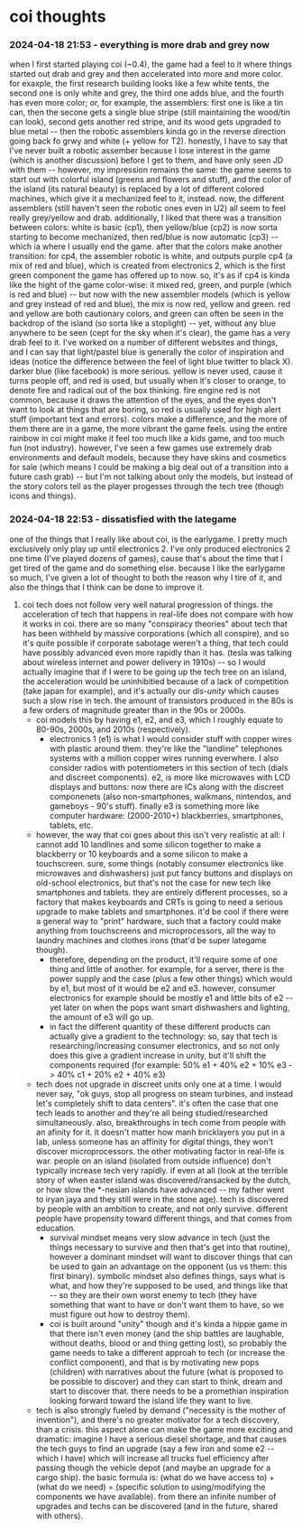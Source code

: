 # coi thoughts

### 2024-04-18 21:53 - everything is more drab and grey now

when I first started playing coi (~0.4), the game had a feel to it where things started out drab and grey and then accelerated into more and more color. for exaxple, the first research building looks like a few white tents, the second one is only white and grey, the third one adds blue, and the fourth has even more color; or, for example, the assemblers: first one is like a tin can, then the secone gets a single blue stripe (still maintaining the wood/tin can look), second gets another red stripe, and its wood gets upgraded to blue metal -- then the robotic assemblers kinda go in the reverse direction going back fo grwy and white (+ yellow for T2).
	honestly, I have to say that I've never built a robotic assember because I lose interest in the game (which is another discussion) before I get to them, and have only seen JD with them -- however, my impression remains the same: the game seems to start out with colorful island (greens and flowers and stuff), and the color of the island (its natural beauty) is replaced by a lot of different colored machines, which give it a mechanized feel to it, instead.
now, the different assemblers (still haven't seen the robotic ones even in U2) all seem to feel really grey/yellow and drab. additionally, I liked that there was a transition between colors: white is basic (cp1), then yellow/blue (cp2) is now sorta starting to become mechanized, then red/blue is now automatic (cp3) -- which ia where I usually end the game. after that the colors make another transition: for cp4, the assembler robotic is white, and outputs purple cp4 (a mix of red and blue), which is created from electronics 2, which is the first green component the game has offered up to now. so, it's as if cp4 is kinda like the hight of the game color-wise: it mixed red, green, and purple (which is red and blue) -- but now with the new assembler models (which is yellow and grey instead of red and blue), the mix is now red, yellow and green. red and yellow are both cautionary colors, and green can often be seen in the backdrop of the island (so sorta like a stoplight) -- yet, without any blue anywhere to be seen (cept for the sky when it's clear), the game has a very drab feel to it.
	I've worked on a number of different websites and things, and I can say that light/pastel blue is generally the color of inspiration and ideas (notice the difference between the feel of light blue twitter to black X). darker blue (like facebook) is more serious. yellow is never used, cause it turns people off, and red is used, but usually when it's closer to orange, to denote fire and radical out of the box thinking. fire engine red is not common, because it draws the attention of the eyes, and the eyes don't want to look at things that are boring, so red is usually used for high alert stuff (important text and errors).
colors make a difference, and the more of them there are in a game, the more vibrant the game feels. using the entire rainbow in coi might make it feel too much like a kids game, and too much fun (not industry). however, I've seen a few games use extremely drab environments and default models, because they have skins and cosmetics for sale (which means I could be making a big deal out of a transition into a future cash grab) -- but I'm not talking about only the models, but instead of the story colors tell as the player progesses through the tech tree (though icons and things).

### 2024-04-18 22:53 - dissatisfied with the lategame

one of the things that I really like about coi, is the earlygame. I pretty much exclusively only play up until electronics 2. I've only produced electronics 2 one time (I've played dozens of games), cause that's about the time that I get tired of the game and do something else. because I like the earlygame so much, I've given a lot of thought to both the reason why I tire of it, and also the things that I think can be done to improve it.
1. coi tech does not follow very well natural progression of things. the acceleration of tech that happens in real-life does not compare with how it works in coi. there are so many "conspiracy theories" about tech that has been withheld by massive corporations (which all conspire), and so it's quite possible if corporate sabotage weren't a thing, that tech could have possibly advanced even more rapidly than it has. (tesla was talking about wireless internet and power delivery in 1910s) -- so I would actually imagine that if I were to be going up the tech tree on an island, the acceleration would be uninhibitied because of a lack of competition (take japan for example), and it's actually our *dis-unity* which causes such a slow rise in tech. the amount of transistors produced in the 80s is a few orders of magnitude greater than in the 90s or 2000s.
	- coi models this by having e1, e2, and e3, which I roughly equate to 80-90s, 2000s, and 2010s (respectively).
		- electronics 1 (e1) is what I would consider stuff with copper wires with plastic around them. they're like the "landline" telephones systems with a million copper wires running everwhere. I also consider radios with potentiometers in this section of tech (dials and discreet components). e2, is more like microwaves with LCD displays and buttons: now there are ICs along with the discreet componenets (also non-smartphones, walkmans, nintendos, and gameboys - 90's stuff). finally e3 is something more like computer hardware: (2000-2010+) blackberries, smartphones, tablets, etc.
	- however, the way that coi goes about this isn't very realistic at all: I cannot add 10 landlines and some silicon together to make a blackberry or 10 keyboards and a some silicon to make a touchscreen. sure, some things (notably consumer electronics like microwaves and dishwashers) just put fancy buttons and displays on old-school electronics, but that's not the case for new tech like smartphones and tablets. they are entirely different processes, so a factory that makes keyboards and CRTs is going to need a serious upgrade to make tablets and smartphones. it'd be cool if there were a general way to "print" hardware, such that a factory could make anything from touchscreens and microprocessors, all the way to laundry machines and clothes irons (that'd be super lategame though).
		- therefore, depending on the product, it'll require some of one thing and little of another. for example, for a server, there is the power supply and the case (plus a few other things) which would by e1, but most of it would be e2 and e3. however, consumer electronics for example should be mostly e1 and little bits of e2 -- yet later on when the pops want smart dishwashers and lighting, the amount of e3 will go up.
		- in fact the different quantity of these different products can actually give a gradient to the technology: so, say that tech is researching/increasing consumer electronics, and so not only does this give a gradient increase in unity, but it'll shift the components required (for example: 50% e1 + 40% e2 + 10% e3 -> 40% c1 + 20% e2 + 40% e3)
	- tech does not upgrade in discreet units only one at a time. I would never say, "ok guys, stop all progress on steam turbines, and instead let's completely shift to data centers". it's often the case that one tech leads to another and they're all being studied/researched simultaneously. also, breakthroughs in tech come from people with an afinity for it. it doesn't matter how manh bricklayers you put in a lab, unless someone has an affinity for digital things, they won't discover microprocessors. the other motivating factor in real-life is war. people on an island (isolated from outside influence) don't typically increase tech very rapidly. if even at all (look at the terrible story of when easter island was discovered/ransacked by the dutch, or how slow the *-nesian islands have advanced -- my father went to iryan jaya and they still were in the stone age). tech is discovered by people with an ambition to create, and not only survive. different people have propensity toward different things, and that comes from education.
		- survival mindset means very slow advance in tech (just the things necessary to survive and then that's get into that routine), however a dominant mindset will want to discover things that can be used to gain an advantage on the opponent (us vs them: this first binary). symbolic mindset also defines things, says what is what, and how they're supposed to be used, and things like that -- so they are their own worst enemy to tech (they have something that want to have or don't want them to have, so we must figure out how to destroy them).
		- coi is built around "unity" though and it's kinda a hippie game in that there isn't even money (and the ship battles are laughable, without deaths, blood or and thing getting lost), so probably the game needs to take a different approah to tech (or increase the conflict component), and that is by motivating new pops (children) with narratives about the future (what is proposed to be possible to discover) and they can start to think, dream and start to discover that. there needs to be a promethian inspiration looking forward toward the island life they want to live.
	- tech is also strongly fueled by demand ("necessity is the mother of invention"), and there's no greater motivator for a tech discovery, than a crisis. this aspect alone can make the game more exciting and dramatic: imagine I have a serious diesel shortage, and that causes the tech guys to find an upgrade (say a few iron and some e2 -- which I have) which will increase all trucks fuel efficiency after passing though the vehicle depot (and maybe an upgrade for a cargo ship). the basic formula is: (what do we have access to) + (what do we need) = (specific solution to using/modifying the components we have available). from there an infinite number of upgrades and techs can be discovered (and in the future, shared with others).
